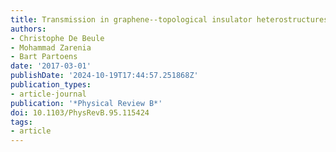 ```yaml
---
title: Transmission in graphene--topological insulator heterostructures
authors:
- Christophe De Beule
- Mohammad Zarenia
- Bart Partoens
date: '2017-03-01'
publishDate: '2024-10-19T17:44:57.251868Z'
publication_types:
- article-journal
publication: '*Physical Review B*'
doi: 10.1103/PhysRevB.95.115424
tags:
- article
---
```

